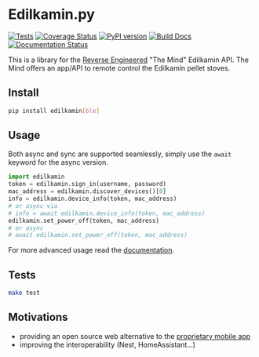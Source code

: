 # Edilkamin.py

[![Tests](https://github.com/AndreMiras/edilkamin.py/workflows/Tests/badge.svg)](https://github.com/AndreMiras/edilkamin.py/actions/workflows/tests.yml)
[![Coverage Status](https://coveralls.io/repos/github/AndreMiras/edilkamin.py/badge.svg?branch=main)](https://coveralls.io/github/AndreMiras/edilkamin.py?branch=main)
[![PyPI version](https://badge.fury.io/py/edilkamin.svg)](https://badge.fury.io/py/edilkamin)
[![Build Docs](https://github.com/AndreMiras/edilkamin.py/actions/workflows/docs.yml/badge.svg)](https://github.com/AndreMiras/edilkamin.py/actions/workflows/docs.yml)
[![Documentation Status](https://readthedocs.org/projects/edilkamin/badge/?version=latest)](https://edilkamin.readthedocs.io/en/latest/?badge=latest)

This is a library for the [Reverse Engineered](https://medium.com/@andre.miras/edilkamin-stove-reverse-engineering-54c8f7af6b54) "The Mind" Edilkamin API.
The Mind offers an app/API to remote control the Edilkamin pellet stoves.

## Install

```sh
pip install edilkamin[ble]
```

## Usage

Both async and sync are supported seamlessly, simply use the `await` keyword for the async version.

```python
import edilkamin
token = edilkamin.sign_in(username, password)
mac_address = edilkamin.discover_devices()[0]
info = edilkamin.device_info(token, mac_address)
# or async via
# info = await edilkamin.device_info(token, mac_address)
edilkamin.set_power_off(token, mac_address)
# or async
# await edilkamin.set_power_off(token, mac_address)
```
For more advanced usage read the [documentation](https://edilkamin.readthedocs.io/en/latest/).

## Tests

```sh
make test
```

## Motivations

- providing an open source web alternative
  to the [proprietary mobile app](https://play.google.com/store/apps/details?id=com.edilkamin.stufe)
- improving the interoperability (Nest, HomeAssistant...)
